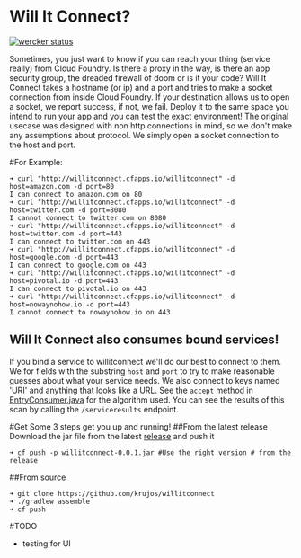 Will It Connect?
================
[![wercker status](https://app.wercker.com/status/95669acf2b99f3b76662dd01e0696d37/m "wercker status")](https://app.wercker.com/project/bykey/95669acf2b99f3b76662dd01e0696d37)

Sometimes, you just want to know if you can reach your thing (service really)
 from Cloud Foundry. Is there a proxy in the way, is there an app security
 group, the dreaded firewall of doom or is it your code? Will It Connect
 takes a hostname (or ip) and a port and tries to make a socket connection from
 inside Cloud Foundry. If your destination allows us to open a socket, we
 report success, if not, we fail. Deploy it to the same space you intend to
 run your app and you can test the exact environment! The original usecase
 was designed with non http connections in mind, so we don't make any
 assumptions about protocol. We simply open a socket connection to the host
 and port.


#For Example:

```
➜ curl "http://willitconnect.cfapps.io/willitconnect" -d host=amazon.com -d port=80
I can connect to amazon.com on 80
➜ curl "http://willitconnect.cfapps.io/willitconnect" -d host=twitter.com -d port=8080
I cannot connect to twitter.com on 8080
➜ curl "http://willitconnect.cfapps.io/willitconnect" -d host=twitter.com -d port=443
I can connect to twitter.com on 443
➜ curl "http://willitconnect.cfapps.io/willitconnect" -d host=google.com -d port=443
I can connect to google.com on 443
➜ curl "http://willitconnect.cfapps.io/willitconnect" -d host=pivotal.io -d port=443
I can connect to pivotal.io on 443
➜ curl "http://willitconnect.cfapps.io/willitconnect" -d host=nowaynohow.io -d port=443
I cannot connect to nowaynohow.io on 443
```

## Will It Connect also consumes bound services!
If you bind a service to willitconnect we'll do our best to connect to them. We
for fields with the substring `host` and `port` to try to make reasonable guesses
about what your service needs. We also connect to keys named 'URI' and anything
that looks like a URL. See the `accept` method in [EntryConsumer.java](src/main/java/willitconnect/service/util/EntryConsumer.java)
for the algorithm used. You can see the results of this scan by calling the
`/serviceresults` endpoint.


#Get Some
3 steps get you up and running!
##From the latest release
Download the jar file from the latest [release](https://github.com/krujos/willitconnect/releases)
and push it

```
➜ cf push -p willitconnect-0.0.1.jar #Use the right version # from the release
```

##From source

```
➜ git clone https://github.com/krujos/willitconnect
➜ ./gradlew assemble
➜ cf push
```

#TODO
* testing for UI
